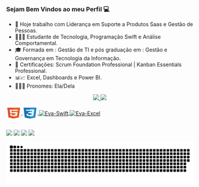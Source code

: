 ###  Sejam Bem Vindos ao meu Perfil 💻 

- 💼 Hoje trabalho com Liderança em Suporte a Produtos Saas e Gestão de Pessoas.
- 👩🏽‍🎓 Estudante de Tecnologia, Programação Swift e Análise Comportamental.
- 🎓 Formada em : Gestão de TI e pós graduação em : Gestão e Governança em Tecnologia da Informação.
- 🎫 Certificações: Scrum Foundation Professional | Kanban Essentials Professional.
- 📊📈 Excel, Dashboards e Power BI.
- 💁🏽‍♀️ Pronomes: Ela/Dela

<div align="center">
  <a href="https://github.com/evaneidemendes">
  <img height="120em" src="https://github-readme-stats.vercel.app/api?username=evaneidemendes&show_icons=true&theme=dracula&include_all_commits=true&count_private=true"/>
  <img height="120em" src="https://github-readme-stats.vercel.app/api/top-langs/?username=evaneidemendes&layout=compact&langs_count=7&theme=dracula"/>
</div>
<div style="display: inline_block"><br>
 
  <img align="center" alt="Eva-HTML" height="30" width="40" src="https://raw.githubusercontent.com/devicons/devicon/master/icons/html5/html5-original.svg">
  <img align="center" alt="Eva-CSS" height="30" width="40" src="https://raw.githubusercontent.com/devicons/devicon/master/icons/css3/css3-original.svg">
  <img align="center" alt="Eva-Swift" height="30" width="40" src="https://cdn.jsdelivr.net/gh/devicons/devicon/icons/swift/swift-original.svg">
  <img align="center" alt="Eva-Excel" height="30" width="40" src="https://img.icons8.com/office/100/000000/xls.png"/>
  </div>
  
  ##
 
<div> 
  <a href="https://www.youtube.com/channel/EvaneideMendes" target="_blank"><img src="https://img.shields.io/badge/YouTube-FF0000?style=for-the-badge&logo=youtube&logoColor=white" target="_blank"></a>
  <a href="https://instagram.com/evasm_" target="_blank"><img src="https://img.shields.io/badge/-Instagram-%23E4405F?style=for-the-badge&logo=instagram&logoColor=white" target="_blank"></a>
  <a href = "mailto:esm.mendes@gmail.com"><img src="https://img.shields.io/badge/-Gmail-%23333?style=for-the-badge&logo=gmail&logoColor=white" target="_blank"></a>
  <a href="https://www.linkedin.com/in/evaneidemendes" target="_blank"><img src="https://img.shields.io/badge/-LinkedIn-%230077B5?style=for-the-badge&logo=linkedin&logoColor=white" target="_blank"></a> 
  </div>
 
  ![Snake animation](https://github.com/evaneidemendes/evaneidemendes/blob/output/github-contribution-grid-snake.svg)
 
</div>
